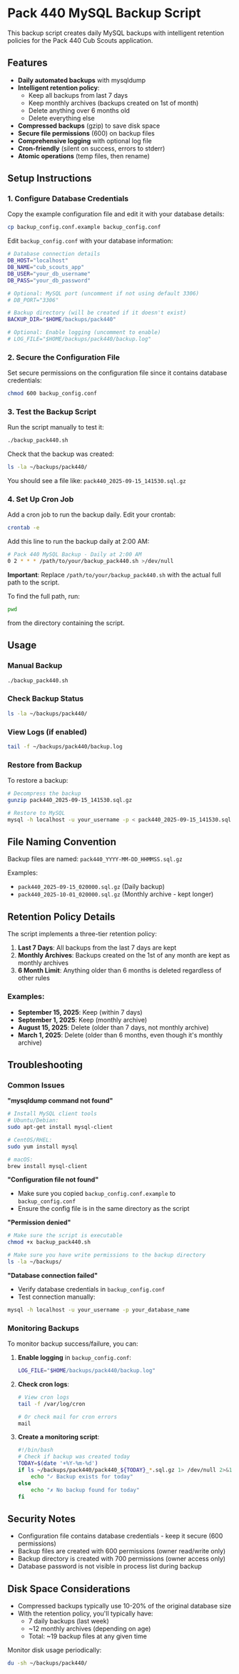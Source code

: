 # Pack 440 MySQL Backup Script

This backup script creates daily MySQL backups with intelligent retention policies for the Pack 440 Cub Scouts application.

## Features

- **Daily automated backups** with mysqldump
- **Intelligent retention policy**:
  - Keep all backups from last 7 days
  - Keep monthly archives (backups created on 1st of month)
  - Delete anything over 6 months old
  - Delete everything else
- **Compressed backups** (gzip) to save disk space
- **Secure file permissions** (600) on backup files
- **Comprehensive logging** with optional log file
- **Cron-friendly** (silent on success, errors to stderr)
- **Atomic operations** (temp files, then rename)

## Setup Instructions

### 1. Configure Database Credentials

Copy the example configuration file and edit it with your database details:

```bash
cp backup_config.conf.example backup_config.conf
```

Edit `backup_config.conf` with your database information:

```bash
# Database connection details
DB_HOST="localhost"
DB_NAME="cub_scouts_app"
DB_USER="your_db_username"
DB_PASS="your_db_password"

# Optional: MySQL port (uncomment if not using default 3306)
# DB_PORT="3306"

# Backup directory (will be created if it doesn't exist)
BACKUP_DIR="$HOME/backups/pack440"

# Optional: Enable logging (uncomment to enable)
# LOG_FILE="$HOME/backups/pack440/backup.log"
```

### 2. Secure the Configuration File

Set secure permissions on the configuration file since it contains database credentials:

```bash
chmod 600 backup_config.conf
```

### 3. Test the Backup Script

Run the script manually to test it:

```bash
./backup_pack440.sh
```

Check that the backup was created:

```bash
ls -la ~/backups/pack440/
```

You should see a file like: `pack440_2025-09-15_141530.sql.gz`

### 4. Set Up Cron Job

Add a cron job to run the backup daily. Edit your crontab:

```bash
crontab -e
```

Add this line to run the backup daily at 2:00 AM:

```bash
# Pack 440 MySQL Backup - Daily at 2:00 AM
0 2 * * * /path/to/your/backup_pack440.sh >/dev/null
```

**Important**: Replace `/path/to/your/backup_pack440.sh` with the actual full path to the script.

To find the full path, run:
```bash
pwd
```
from the directory containing the script.

## Usage

### Manual Backup
```bash
./backup_pack440.sh
```

### Check Backup Status
```bash
ls -la ~/backups/pack440/
```

### View Logs (if enabled)
```bash
tail -f ~/backups/pack440/backup.log
```

### Restore from Backup
To restore a backup:

```bash
# Decompress the backup
gunzip pack440_2025-09-15_141530.sql.gz

# Restore to MySQL
mysql -h localhost -u your_username -p < pack440_2025-09-15_141530.sql
```

## File Naming Convention

Backup files are named: `pack440_YYYY-MM-DD_HHMMSS.sql.gz`

Examples:
- `pack440_2025-09-15_020000.sql.gz` (Daily backup)
- `pack440_2025-10-01_020000.sql.gz` (Monthly archive - kept longer)

## Retention Policy Details

The script implements a three-tier retention policy:

1. **Last 7 Days**: All backups from the last 7 days are kept
2. **Monthly Archives**: Backups created on the 1st of any month are kept as monthly archives
3. **6 Month Limit**: Anything older than 6 months is deleted regardless of other rules

### Examples:
- **September 15, 2025**: Keep (within 7 days)
- **September 1, 2025**: Keep (monthly archive)
- **August 15, 2025**: Delete (older than 7 days, not monthly archive)
- **March 1, 2025**: Delete (older than 6 months, even though it's monthly archive)

## Troubleshooting

### Common Issues

**"mysqldump command not found"**
```bash
# Install MySQL client tools
# Ubuntu/Debian:
sudo apt-get install mysql-client

# CentOS/RHEL:
sudo yum install mysql

# macOS:
brew install mysql-client
```

**"Configuration file not found"**
- Make sure you copied `backup_config.conf.example` to `backup_config.conf`
- Ensure the config file is in the same directory as the script

**"Permission denied"**
```bash
# Make sure the script is executable
chmod +x backup_pack440.sh

# Make sure you have write permissions to the backup directory
ls -la ~/backups/
```

**"Database connection failed"**
- Verify database credentials in `backup_config.conf`
- Test connection manually:
```bash
mysql -h localhost -u your_username -p your_database_name
```

### Monitoring Backups

To monitor backup success/failure, you can:

1. **Enable logging** in `backup_config.conf`:
   ```bash
   LOG_FILE="$HOME/backups/pack440/backup.log"
   ```

2. **Check cron logs**:
   ```bash
   # View cron logs
   tail -f /var/log/cron
   
   # Or check mail for cron errors
   mail
   ```

3. **Create a monitoring script**:
   ```bash
   #!/bin/bash
   # Check if backup was created today
   TODAY=$(date '+%Y-%m-%d')
   if ls ~/backups/pack440/pack440_${TODAY}_*.sql.gz 1> /dev/null 2>&1; then
       echo "✓ Backup exists for today"
   else
       echo "✗ No backup found for today"
   fi
   ```

## Security Notes

- Configuration file contains database credentials - keep it secure (600 permissions)
- Backup files are created with 600 permissions (owner read/write only)
- Backup directory is created with 700 permissions (owner access only)
- Database password is not visible in process list during backup

## Disk Space Considerations

- Compressed backups typically use 10-20% of the original database size
- With the retention policy, you'll typically have:
  - 7 daily backups (last week)
  - ~12 monthly archives (depending on age)
  - Total: ~19 backup files at any given time

Monitor disk usage periodically:
```bash
du -sh ~/backups/pack440/
